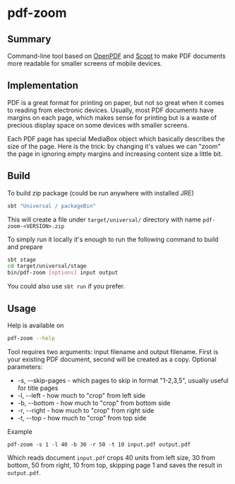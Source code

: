 # pdf-zoom

## Summary

Command-line tool based on [OpenPDF](https://github.com/LibrePDF/OpenPDF) and [Scopt](https://github.com/scopt/scopt) to make PDF documents more readable for smaller screens of mobile devices.

## Implementation

PDF is a great format for printing on paper, but not so great when it comes to reading from electronic devices. Usually, most PDF documents have margins on each page, which makes sense for printing but is a waste of precious display space on some devices with smaller screens.

Each PDF page has special MediaBox object which basically describes the size of the page. Here is the trick: by changing it's values we can "zoom" the page in ignoring empty margins and increasing content size a little bit.

## Build

To build zip package (could be run anywhere with installed JRE)

```sh
sbt "Universal / packageBin"
```

This will create a file under `target/universal/` directory with name `pdf-zoom-<VERSION>.zip`

To simply run it locally it's enough to run the following command to build and prepare

```sh
sbt stage
cd target/universal/stage
bin/pdf-zoom [options] input output
```

You could also use `sbt run` if you prefer.

## Usage
Help is available on
```sh
pdf-zoom --help
```

Tool requires two arguments: input filename and output filename. First is your existing PDF document, second will be created as a copy.
Optional parameters:
 -  -s, --skip-pages - which pages to skip in format "1-2,3,5", usually useful for title pages
 -  -l, --left - how much to "crop" from left side
 -  -b, --bottom - how much to "crop" from bottom side
 -  -r, --right - how much to "crop" from right side
 -  -t, --top - how much to "crop" from top side

Example

```
pdf-zoom -s 1 -l 40 -b 30 -r 50 -t 10 input.pdf output.pdf
```

Which reads document `input.pdf` crops 40 units from left size, 30 from bottom, 50 from right, 10 from top, skipping page 1 and saves the result in `output.pdf`.

